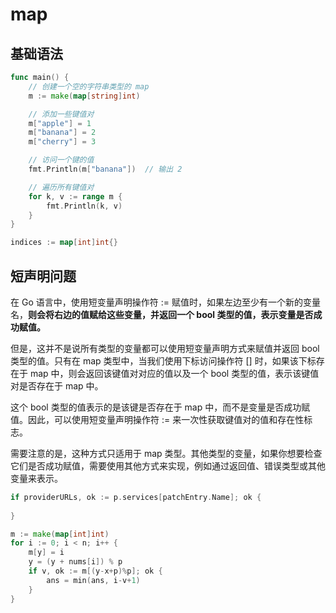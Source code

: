 # map

## 基础语法
```go
func main() {
    // 创建一个空的字符串类型的 map
    m := make(map[string]int)

    // 添加一些键值对
    m["apple"] = 1
    m["banana"] = 2
    m["cherry"] = 3

    // 访问一个键的值
    fmt.Println(m["banana"])  // 输出 2

    // 遍历所有键值对
    for k, v := range m {
        fmt.Println(k, v)
    }
}
```

```Go
indices := map[int]int{}
```

## 短声明问题
在 Go 语言中，使用短变量声明操作符 := 赋值时，如果左边至少有一个新的变量名，**则会将右边的值赋给这些变量，并返回一个 bool 类型的值，表示变量是否成功赋值。**

但是，这并不是说所有类型的变量都可以使用短变量声明方式来赋值并返回 bool 类型的值。只有在 map 类型中，当我们使用下标访问操作符 [] 时，如果该下标存在于 map 中，则会返回该键值对对应的值以及一个 bool 类型的值，表示该键值对是否存在于 map 中。

这个 bool 类型的值表示的是该键是否存在于 map 中，而不是变量是否成功赋值。因此，可以使用短变量声明操作符 := 来一次性获取键值对的值和存在性标志。

需要注意的是，这种方式只适用于 map 类型。其他类型的变量，如果你想要检查它们是否成功赋值，需要使用其他方式来实现，例如通过返回值、错误类型或其他变量来表示。

```go
if providerURLs, ok := p.services[patchEntry.Name]; ok {
    
}

m := make(map[int]int)
for i := 0; i < n; i++ {
	m[y] = i
	y = (y + nums[i]) % p
	if v, ok := m[(y-x+p)%p]; ok {
		ans = min(ans, i-v+1)
	}
}
```